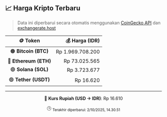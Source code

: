 

<!-- HARGA_KRIPTO -->
## 📈 Harga Kripto Terbaru

> Data ini diperbarui secara otomatis menggunakan [CoinGecko API](https://www.coingecko.com/) dan [exchangerate.host](https://exchangerate.host/)

<div align="center">

| 🪙 Token | 💰 Harga (IDR) |
|:------:|---------------:|
| 🟠 **Bitcoin (BTC)**   | Rp 1.969.708.200 |
| 🔵 **Ethereum (ETH)**  | Rp 73.025.565 |
| 🟣 **Solana (SOL)**    | Rp 3.723.677 |
| 🟢 **Tether (USDT)**   | Rp 16.620 |

---

💱 **Kurs Rupiah (USD → IDR)**: Rp 16.610

🕒 <sub>Terakhir diperbarui: 2/10/2025, 14.30.51</sub>

</div>
<!-- /HARGA_KRIPTO -->